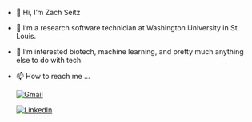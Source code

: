 - 👋 Hi, I’m Zach Seitz
- 🌱 I’m a research software technician at Washington University in St. Louis.
- 👀 I’m interested biotech, machine learning, and pretty much anything else to do with tech.
- 📫 How to reach me ...

     [![Gmail](https://img.shields.io/badge/Gmail-D14836?style=for-the-badge&logo=gmail&logoColor=white)](mailto:zachmichael14@gmail.com)
     
     [![LinkedIn](https://img.shields.io/badge/LinkedIn-0077B5?style=for-the-badge&logo=linkedin&logoColor=white)](https://linkedin.com/in/zachmichael14)
     
     

<!---
zachmichael14/zachmichael14 is a ✨ special ✨ repository because its `README.md` (this file) appears on your GitHub profile.
You can click the Preview link to take a look at your changes.
--->
